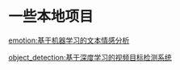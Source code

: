 # 一些本地项目
[emotion:基于机器学习的文本情感分析](https://github.com/lmyfi/ProjectStorage/tree/main/emotion)

[object_detection:基于深度学习的视频目标检测系统](https://github.com/lmyfi/ProjectStorage/tree/main/object_detect)
